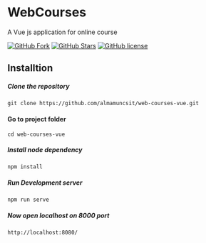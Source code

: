 # WebCourses
A Vue js application for online course

[![GitHub Fork](https://img.shields.io/github/forks/almamuncsit/web-courses-vue.svg)](https://github.com/almamuncsit/web-courses-vue)
[![GitHub Stars](https://img.shields.io/github/stars/almamuncsit/web-courses-vue.svg)](https://github.com/almamuncsit/web-courses-vue/stargazers)
[![GitHub license](https://img.shields.io/github/license/almamuncsit/web-courses-vue.svg)](https://github.com/almamuncsit/web-courses-vue/master/LICENSE)
## Installtion 
##### Clone the repository
```
git clone https://github.com/almamuncsit/web-courses-vue.git
```

#### Go to project folder
```
cd web-courses-vue
```

##### Install node dependency
```
npm install 
```

##### Run Development server

``` 
npm run serve
```
##### Now open localhost on 8000 port

``` 
http://localhost:8080/
```
